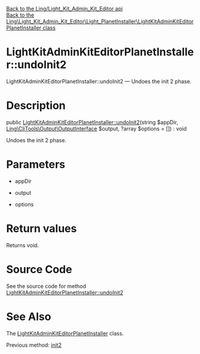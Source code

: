 [Back to the Ling/Light_Kit_Admin_Kit_Editor api](https://github.com/lingtalfi/Light_Kit_Admin_Kit_Editor/blob/master/doc/api/Ling/Light_Kit_Admin_Kit_Editor.md)<br>
[Back to the Ling\Light_Kit_Admin_Kit_Editor\Light_PlanetInstaller\LightKitAdminKitEditorPlanetInstaller class](https://github.com/lingtalfi/Light_Kit_Admin_Kit_Editor/blob/master/doc/api/Ling/Light_Kit_Admin_Kit_Editor/Light_PlanetInstaller/LightKitAdminKitEditorPlanetInstaller.md)


LightKitAdminKitEditorPlanetInstaller::undoInit2
================



LightKitAdminKitEditorPlanetInstaller::undoInit2 — Undoes the init 2 phase.




Description
================


public [LightKitAdminKitEditorPlanetInstaller::undoInit2](https://github.com/lingtalfi/Light_Kit_Admin_Kit_Editor/blob/master/doc/api/Ling/Light_Kit_Admin_Kit_Editor/Light_PlanetInstaller/LightKitAdminKitEditorPlanetInstaller/undoInit2.md)(string $appDir, [Ling\CliTools\Output\OutputInterface](https://github.com/lingtalfi/CliTools/blob/master/doc/api/Ling/CliTools/Output/OutputInterface.md) $output, ?array $options = []) : void




Undoes the init 2 phase.




Parameters
================


- appDir

    

- output

    

- options

    


Return values
================

Returns void.








Source Code
===========
See the source code for method [LightKitAdminKitEditorPlanetInstaller::undoInit2](https://github.com/lingtalfi/Light_Kit_Admin_Kit_Editor/blob/master/Light_PlanetInstaller/LightKitAdminKitEditorPlanetInstaller.php#L66-L96)


See Also
================

The [LightKitAdminKitEditorPlanetInstaller](https://github.com/lingtalfi/Light_Kit_Admin_Kit_Editor/blob/master/doc/api/Ling/Light_Kit_Admin_Kit_Editor/Light_PlanetInstaller/LightKitAdminKitEditorPlanetInstaller.md) class.

Previous method: [init2](https://github.com/lingtalfi/Light_Kit_Admin_Kit_Editor/blob/master/doc/api/Ling/Light_Kit_Admin_Kit_Editor/Light_PlanetInstaller/LightKitAdminKitEditorPlanetInstaller/init2.md)<br>

